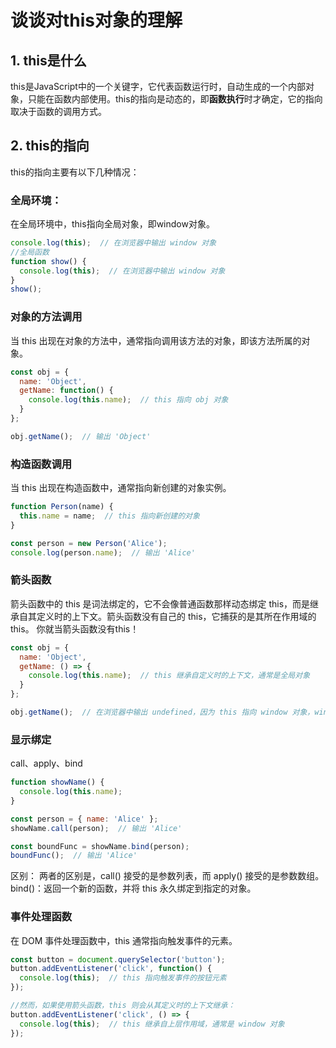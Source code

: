 # 谈谈对this对象的理解
## 1. this是什么
this是JavaScript中的一个关键字，它代表函数运行时，自动生成的一个内部对象，只能在函数内部使用。this的指向是动态的，即**函数执行**时才确定，它的指向取决于函数的调用方式。

## 2. this的指向
this的指向主要有以下几种情况：
### 全局环境：
在全局环境中，this指向全局对象，即window对象。

```javascript
console.log(this);  // 在浏览器中输出 window 对象
//全局函数
function show() {
  console.log(this);  // 在浏览器中输出 window 对象
}
show();

```
  
### 对象的方法调用
当 this 出现在对象的方法中，通常指向调用该方法的对象，即该方法所属的对象。
```javascript
const obj = {
  name: 'Object',
  getName: function() {
    console.log(this.name);  // this 指向 obj 对象
  }
};

obj.getName();  // 输出 'Object'

```

### 构造函数调用
当 this 出现在构造函数中，通常指向新创建的对象实例。
```javascript
function Person(name) {
  this.name = name;  // this 指向新创建的对象
}

const person = new Person('Alice');
console.log(person.name);  // 输出 'Alice'

```

### 箭头函数
箭头函数中的 this 是词法绑定的，它不会像普通函数那样动态绑定 this，而是继承自其定义时的上下文。箭头函数没有自己的 this，它捕获的是其所在作用域的 this。 你就当箭头函数没有this！
```javascript
const obj = {
  name: 'Object',
  getName: () => {
    console.log(this.name);  // this 继承自定义时的上下文，通常是全局对象
  }
};

obj.getName();  // 在浏览器中输出 undefined，因为 this 指向 window 对象，window 没有 name 属性

```

### 显示绑定 
call、apply、bind
```javascript
function showName() {
  console.log(this.name);
}

const person = { name: 'Alice' };
showName.call(person);  // 输出 'Alice'

const boundFunc = showName.bind(person);
boundFunc();  // 输出 'Alice'

```
区别： 
两者的区别是，call() 接受的是参数列表，而 apply() 接受的是参数数组。
bind()：返回一个新的函数，并将 this 永久绑定到指定的对象。

### 事件处理函数
在 DOM 事件处理函数中，this 通常指向触发事件的元素。
```javascript
const button = document.querySelector('button');
button.addEventListener('click', function() {
  console.log(this);  // this 指向触发事件的按钮元素
});

//然而，如果使用箭头函数，this 则会从其定义时的上下文继承：
button.addEventListener('click', () => {
  console.log(this);  // this 继承自上层作用域，通常是 window 对象
});
```
